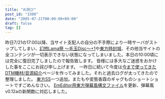 ```yaml
---
title: "お詫び"
post_id: "3300"
date: "2005-07-21T00:00:00+09:00"
draft: false
tag: []
---
```



昨日7/21の17:00以降、当サイト支配人の自分の不手際により一時サーバがストップしてしまい、[幻想Lama祭 ～毛玉Disc～+1](http://lama.danmaq.com/lama/)や[東方時封城](/!/thA/)、その他当サイトの全コンテンツが一切表示できない状態になってしまいました。本日の10:00頃には完全に復旧完了しましたので報告致します。 皆様には多大なご迷惑をおかけした事をここにお詫び申し上げます。  一昨日に続いて今度は[今まで使ってきたDTM機材/音源紹介](/category/goods?tag=dtm-tools)ページを作ってみました。それと過去ログが太ってきたので整理しました。 [東方SS](/tag/square)一つ追加。またもや変態香霖のギャグものショートショートですごめんなさい。 [EmEditor用東方弾幕風構文ファイル](/emeditor-danmakufu)を更新、弾幕風v0.12aの新関数に対応しました。
